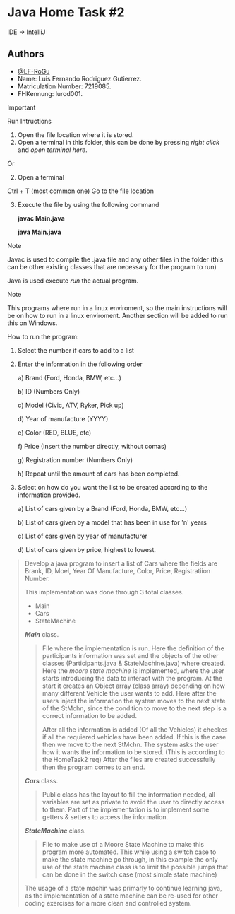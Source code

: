 
# Java Home Task #2

IDE -> IntelliJ

## Authors

- [@LF-RoGu](https://github.com/LF-RoGu)
- Name: Luis Fernando Rodriguez Gutierrez.
- Matriculation Number: 7219085.
- FHKennung: lurod001.

  
> [!IMPORTANT]
> Run Intructions
> 1. Open the file location where it is stored.
> 2. Open a terminal in this folder, this can be done by pressing *right click* and *open terminal here*.
>
> Or
>
> 2. Open a terminal
>    
>   Ctrl + T (most common one)
>   Go to the file location
> 
> 3. Execute the file by using the following command
>
>    **javac Main.java**
>    
>    **java Main.java**

> [!Note]
> Javac is used to compile the .java file and any other files in the folder (this can be other existing classes that are necessary for the program to run)
> 
> Java is used execute *run* the actual program.


> [!Note]
> This programs where run in a linux enviroment, so the main instructions will be on how to run in a linux enviroment.
> Another section will be added to run this on Windows.



How to run the program:
1. Select the number if cars to add to a list
2. Enter the information in the following order
   
   a) Brand (Ford, Honda, BMW, etc...)
 
   b) ID (Numbers Only)
 
   c) Model (Civic, ATV, Ryker, Pick up)
 
   d) Year of manufacture (YYYY)
 
   e) Color (RED, BLUE, etc)
 
   f) Price (Insert the number directly, without comas)
 
   g) Registration number (Numbers Only)
 
   h) Repeat until the amount of cars has been completed.
 
4. Select on how do you want the list to be created according to the information provided.
   
   a) List of cars given by a Brand (Ford, Honda, BMW, etc...)

   b) List of cars given by a model that has been in use for 'n' years
 
   c) List of cars given by year of manufacturer
 
   d) List of cars given by price, highest to lowest.


 
 
> Develop a java program to insert a list of Cars where the fields are Brank, ID, Moel, Year Of Manufacture, Color, Price, Registratiion Number.
> 
> This implementation was done through 3 total classes.
> * Main
> * Cars
> * StateMachine
> 
> ***Main*** class.
> > File where the implementation is run. Here the definition of the participants information was set and the objects of the other classes (Participants.java & StateMachine.java) where created.
> > Here the *moore state machine* is implemented, where the user starts introducing the data to interact with the program.
> > At the start it creates an Object array (class array) depending on how many different Vehicle the user wants to add.
> > Here after the users inject the information the system moves to the next state of the StMchn, since the condition to move to the next step is a correct information to be added.
> >
> > After all the information is added (Of all the Vehicles) it checkes if all the requiered vehicles have been added. If this is the case then we move to the next StMchn.
> > The system asks the user how it wants the information to be stored. (This is according to the HomeTask2 req)
> > After the files are created successfully then the program comes to an end.
> 
> ***Cars*** class.
> > Public class has the layout to fill the information needed, all variables are set as private to avoid the user to directly access to them. Part of the implementation is to implement some getters & setters to access the information.
> 
> ***StateMachine*** class.
> > File to make use of a Moore State Machine to make this program more automated. This while using a switch case to make the state machine go through, in this example the only use of the state machine class is to limit the possible jumps that can be done in the switch case (most simple state machine)
> 
> 
> The usage of a state machin was primarly to continue learning java, as the implementation of a state machine can be re-used for other coding exercises for a more clean and controlled system.
